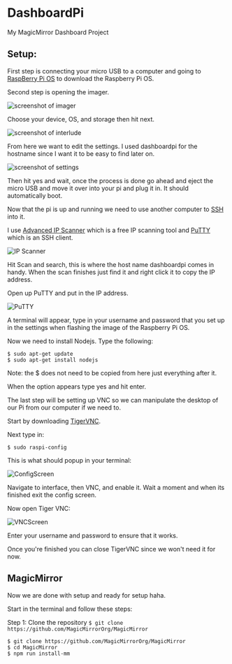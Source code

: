 # DashboardPi
My MagicMirror Dashboard Project

## Setup:

First step is connecting your micro USB to a computer and going to [RaspBerry Pi OS](https://www.raspberrypi.com/software/) to download the Raspberry Pi OS.

Second step is opening the imager.

![screenshot of imager](/process-for-github/Screenshot-2024-04-22-092748.png)

Choose your device, OS, and storage then hit next.

![screenshot of interlude](/process-for-github/Screenshot-2024-04-22-095138.png)

From here we want to edit the settings. I used dashboardpi for the hostname since I want it to be easy to find later on.

![screenshot of settings](/process-for-github/Screenshot-2024-04-22-095559.png)

Then hit yes and wait, once the process is done go ahead and eject the micro USB and move it over into your pi and plug it in. It should automatically boot.

Now that the pi is up and running we need to use another computer to [SSH](https://www.cloudflare.com/learning/access-management/what-is-ssh/) into it. 

I use [Advanced IP Scanner](https://www.advanced-ip-scanner.com/) which is a free IP scanning tool and [PuTTY](https://www.putty.org/) which is an SSH client.

![IP Scanner](/process-for-github/ScreenshotIPScanner.png)

Hit Scan and search, this is where the host name dashboardpi comes in handy. When the scan finishes just find it and right click it to copy the IP address.

Open up PuTTY and put in the IP address.

![PuTTY](/process-for-github/ScreenshotPuTTY.png)

A terminal will appear, type in your username and password that you set up in the settings when flashing the image of the Raspberry Pi OS.

Now we need to install Nodejs. Type the following:

```
$ sudo apt-get update
$ sudo apt-get install nodejs
```

Note: the $ does not need to be copied from here just everything after it.

When the option appears type yes and hit enter.

The last step will be setting up VNC so we can manipulate the desktop of our Pi from our computer if we need to.

Start by downloading [TigerVNC](https://tigervnc.org/).

Next type in:

```
$ sudo raspi-config
```

This is what should popup in your terminal:

![ConfigScreen](/process-for-github/ScreenshotConfig.png)

Navigate to interface, then VNC, and enable it. Wait a moment and when its finished exit the config screen.

Now open Tiger VNC:

![VNCScreen](/process-for-github/ScreenshotVNC.png)

Enter your username and password to ensure that it works.

Once you're finished you can close TigerVNC since we won't need it for now.

## MagicMirror

Now we are done with setup and ready for setup haha.

Start in the terminal and follow these steps:

Step 1: Clone the repository `$ git clone https://github.com/MagicMirrorOrg/MagicMirror`

```
$ git clone https://github.com/MagicMirrorOrg/MagicMirror
$ cd MagicMirror
$ npm run install-mm
```







